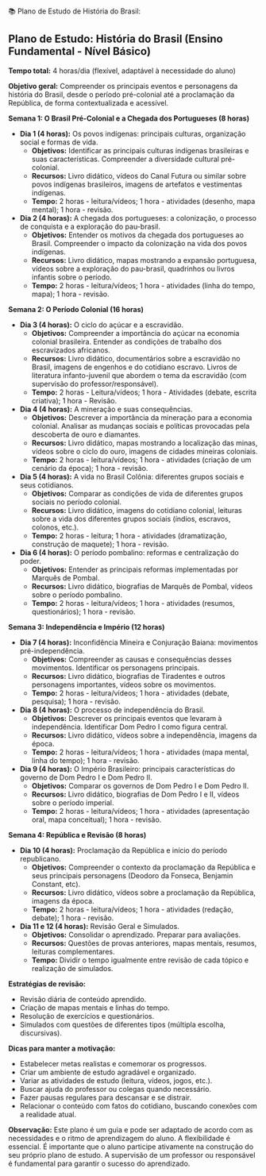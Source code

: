 📚 Plano de Estudo de História do Brasil:

## Plano de Estudo: História do Brasil (Ensino Fundamental - Nível Básico)

**Tempo total:** 4 horas/dia (flexível, adaptável à necessidade do aluno)

**Objetivo geral:** Compreender os principais eventos e personagens da história do Brasil, desde o período pré-colonial até a proclamação da República, de forma contextualizada e acessível.


**Semana 1:  O Brasil Pré-Colonial e a Chegada dos Portugueses (8 horas)**

* **Dia 1 (4 horas):**  Os povos indígenas: principais culturas, organização social e formas de vida.
    * **Objetivos:** Identificar as principais culturas indígenas brasileiras e suas características. Compreender a diversidade cultural pré-colonial.
    * **Recursos:** Livro didático, vídeos do Canal Futura ou similar sobre povos indígenas brasileiros,  imagens de artefatos e vestimentas indígenas.
    * **Tempo:** 2 horas - leitura/vídeos; 1 hora - atividades (desenho, mapa mental); 1 hora - revisão.
* **Dia 2 (4 horas):** A chegada dos portugueses: a colonização, o processo de conquista e a exploração do pau-brasil.
    * **Objetivos:** Entender os motivos da chegada dos portugueses ao Brasil. Compreender o impacto da colonização na vida dos povos indígenas.  
    * **Recursos:**  Livro didático, mapas mostrando a expansão portuguesa, vídeos sobre a exploração do pau-brasil,  quadrinhos ou livros infantis sobre o período.
    * **Tempo:** 2 horas - leitura/vídeos; 1 hora - atividades (linha do tempo, mapa); 1 hora - revisão.


**Semana 2: O Período Colonial (16 horas)**

* **Dia 3 (4 horas):**  O ciclo do açúcar e a escravidão.
    * **Objetivos:** Compreender a importância do açúcar na economia colonial brasileira.  Entender as condições de trabalho dos escravizados africanos.
    * **Recursos:** Livro didático, documentários sobre a escravidão no Brasil, imagens de engenhos e do cotidiano escravo.  Livros de literatura infanto-juvenil que abordem o tema da escravidão (com supervisão do professor/responsável).
    * **Tempo:** 2 horas - Leitura/vídeos; 1 hora - Atividades (debate, escrita criativa); 1 hora - Revisão.
* **Dia 4 (4 horas):** A mineração e suas consequências.
    * **Objetivos:** Descrever a importância da mineração para a economia colonial.  Analisar as mudanças sociais e políticas provocadas pela descoberta de ouro e diamantes.
    * **Recursos:**  Livro didático,  mapas mostrando a localização das minas,  vídeos sobre o ciclo do ouro, imagens de cidades mineiras coloniais.
    * **Tempo:** 2 horas - leitura/vídeos; 1 hora - atividades (criação de um cenário da época); 1 hora - revisão.
* **Dia 5 (4 horas):** A vida no Brasil Colônia: diferentes grupos sociais e seus cotidianos.
    * **Objetivos:** Comparar as condições de vida de diferentes grupos sociais no período colonial.
    * **Recursos:** Livro didático,  imagens do cotidiano colonial,  leituras sobre a vida dos diferentes grupos sociais (índios, escravos, colonos, etc.).
    * **Tempo:** 2 horas - leitura; 1 hora - atividades (dramatização, construção de maquete); 1 hora - revisão.
* **Dia 6 (4 horas):** O período pombalino: reformas e centralização do poder.
    * **Objetivos:** Entender as principais reformas implementadas por Marquês de Pombal.
    * **Recursos:** Livro didático, biografias de Marquês de Pombal, vídeos sobre o período pombalino.
    * **Tempo:** 2 horas - leitura/vídeos; 1 hora - atividades (resumos, questionários); 1 hora - revisão.

**Semana 3:  Independência e Império (12 horas)**

* **Dia 7 (4 horas):**  Inconfidência Mineira e Conjuração Baiana: movimentos pré-independência.
    * **Objetivos:** Compreender as causas e consequências desses movimentos. Identificar os personagens principais.
    * **Recursos:** Livro didático,  biografias de Tiradentes e outros personagens importantes, vídeos sobre os movimentos.
    * **Tempo:** 2 horas - leitura/vídeos; 1 hora - atividades (debate, pesquisa); 1 hora - revisão.
* **Dia 8 (4 horas):** O processo de independência do Brasil.
    * **Objetivos:** Descrever os principais eventos que levaram à independência. Identificar Dom Pedro I como figura central.
    * **Recursos:** Livro didático,  vídeos sobre a independência,  imagens da época.
    * **Tempo:** 2 horas - leitura/vídeos; 1 hora - atividades (mapa mental, linha do tempo); 1 hora - revisão.
* **Dia 9 (4 horas):** O Império Brasileiro: principais características do governo de Dom Pedro I e Dom Pedro II.
    * **Objetivos:** Comparar os governos de Dom Pedro I e Dom Pedro II.
    * **Recursos:** Livro didático, biografias de Dom Pedro I e II,  vídeos sobre o período imperial.
    * **Tempo:** 2 horas - leitura/vídeos; 1 hora - atividades (apresentação oral, mapa conceitual); 1 hora - revisão.


**Semana 4: República e Revisão (8 horas)**

* **Dia 10 (4 horas):** Proclamação da República e início do período republicano.
    * **Objetivos:** Compreender o contexto da proclamação da República e seus principais personagens (Deodoro da Fonseca, Benjamin Constant, etc).
    * **Recursos:** Livro didático,  vídeos sobre a proclamação da República,  imagens da época.
    * **Tempo:** 2 horas - leitura/vídeos; 1 hora - atividades (redação, debate); 1 hora - revisão.
* **Dia 11 e 12 (4 horas):** Revisão Geral e Simulados.
    * **Objetivos:** Consolidar o aprendizado.  Preparar para avaliações.
    * **Recursos:**  Questões de provas anteriores,  mapas mentais,  resumos,  leituras complementares.
    * **Tempo:**  Dividir o tempo igualmente entre revisão de cada tópico e realização de simulados.


**Estratégias de revisão:**

* Revisão diária de conteúdo aprendido.
* Criação de mapas mentais e linhas do tempo.
* Resolução de exercícios e questionários.
* Simulados com questões de diferentes tipos (múltipla escolha, discursivas).

**Dicas para manter a motivação:**

* Estabelecer metas realistas e comemorar os progressos.
* Criar um ambiente de estudo agradável e organizado.
* Variar as atividades de estudo (leitura, vídeos, jogos, etc.).
* Buscar ajuda do professor ou colegas quando necessário.
* Fazer pausas regulares para descansar e se distrair.
* Relacionar o conteúdo com fatos do cotidiano, buscando conexões com a realidade atual.


**Observação:** Este plano é um guia e pode ser adaptado de acordo com as necessidades e o ritmo de aprendizagem do aluno.  A flexibilidade é essencial. É importante que o aluno participe ativamente na construção do seu próprio plano de estudo. A supervisão de um professor ou responsável é fundamental para garantir o sucesso do aprendizado.
